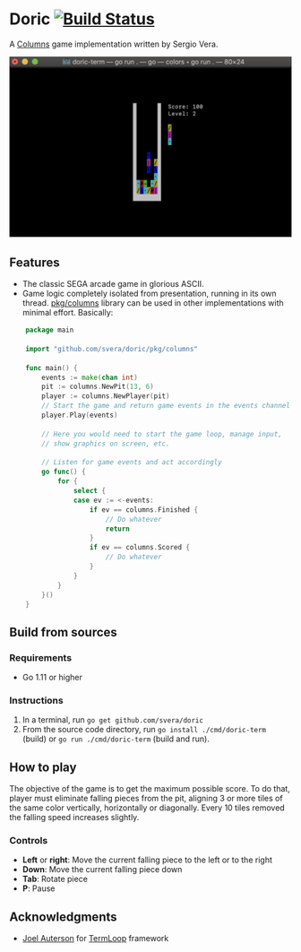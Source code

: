 # Doric [![Build Status](https://travis-ci.com/svera/doric.svg?token=ZmEX1TYcmCiUitzCyjf1&branch=master)](https://travis-ci.com/svera/doric)

A [Columns](https://en.wikipedia.org/wiki/Columns_(video_game)) game implementation written by Sergio Vera.

![Doric screenshot](screenshot.png)

## Features

* The classic SEGA arcade game in glorious ASCII.
* Game logic completely isolated from presentation, running in its own thread. [pkg/columns](pkg/columns) library can be used in other implementations with minimal effort. Basically:
```go
    package main

    import "github.com/svera/doric/pkg/columns"

    func main() {
        events := make(chan int)
        pit := columns.NewPit(13, 6)
        player := columns.NewPlayer(pit)
        // Start the game and return game events in the events channel
        player.Play(events)

        // Here you would need to start the game loop, manage input,
        // show graphics on screen, etc.

        // Listen for game events and act accordingly
        go func() {
            for {
                select {
                case ev := <-events:
                    if ev == columns.Finished {
                        // Do whatever
                        return
                    }
                    if ev == columns.Scored {
                        // Do whatever
                    }
                }
            }
    	}()
    }
```

## Build from sources

### Requirements

* Go 1.11 or higher

### Instructions

 1. In a terminal, run `go get github.com/svera/doric`
 2. From the source code directory, run `go install ./cmd/doric-term` (build) or `go run ./cmd/doric-term` (build and run).

## How to play

The objective of the game is to get the maximum possible score. To do that, player must eliminate falling pieces from the pit, aligning
3 or more tiles of the same color vertically, horizontally or diagonally. Every 10 tiles removed the falling speed increases slightly.

### Controls

* **Left** or **right**: Move the current falling piece to the left or to the right
* **Down**: Move the current falling piece down
* **Tab**: Rotate piece
* **P**: Pause

## Acknowledgments
* [Joel Auterson](https://github.com/JoelOtter) for [TermLoop](https://github.com/JoelOtter/termloop) framework